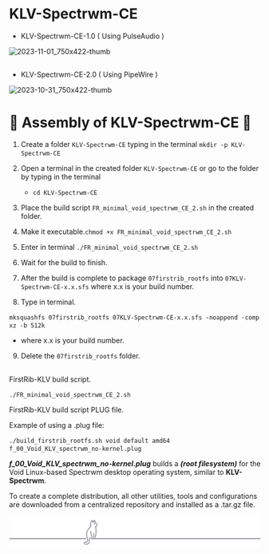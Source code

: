 # KLV-Spectrwm-CE

- KLV-Spectrwm-CE-1.0  ( Using PulseAudio )

![2023-11-01_750x422-thumb](https://github.com/sofijacom/KLV-Spectrwm-CE/assets/107557749/df55842b-549f-497f-a786-b03bbb1cb1ac)

##
- KLV-Spectrwm-CE-2.0 ( Using PipeWire )

![2023-10-31_750x422-thumb](https://github.com/sofijacom/KLV-Spectrwm-CE/assets/107557749/608696ec-86f9-4126-ac12-ae0443bdca43)


# 🌟 Assembly of KLV-Spectrwm-CE 🌟

1) Create a folder `KLV-Spectrwm-CE` typing in the terminal `mkdir -p KLV-Spectrwm-CE`

2) Open a terminal in the created folder `KLV-Spectrwm-CE` or go to the folder by typing in the terminal

   - `cd KLV-Spectrwm-CE`

3) Place the build script  `FR_minimal_void_spectrwm_CE_2.sh` in the created folder.
   
4) Make it executable.`chmod +x FR_minimal_void_spectrwm_CE_2.sh`

5) Enter in terminal `./FR_minimal_void_spectrwm_CE_2.sh`

6) Wait for the build to finish.

7) After the build is complete to package `07firstrib_rootfs` into `07KLV-Spectrwm-CE-x.x.sfs` where x.x is your build number.

8) Type in terminal.

```
mksquashfs 07firstrib_rootfs 07KLV-Spectrwm-CE-x.x.sfs -noappend -comp xz -b 512k
```
  - where x.x is your build number.

9) Delete the `07firstrib_rootfs` folder.

##

FirstRib-KLV build script. 

```
./FR_minimal_void_spectrwm_CE_2.sh
```
FirstRib-KLV build script PLUG file.

Example of using a .plug file:

```
./build_firstrib_rootfs.sh void default amd64 f_00_Void_KLV_spectrwm_no-kernel.plug
```

***f_00_Void_KLV_spectrwm_no-kernel.plug***  builds a  ***(root filesystem)***  for the Void Linux-based Spectrwm desktop operating system, similar to **KLV-Spectrwm**.

To create a complete distribution, all other utilities, tools and configurations are downloaded from a centralized repository and installed as a .tar.gz file.

<p align="center">	
  <img src="https://github.com/sofijacom/sofijacom/blob/49e18fe1d7c2223884efd95af9370dcb84697427/icons_line/gray0_ctp_on_line.svg?sanitize=true" />
</p>
